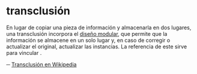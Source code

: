 # transclusión
En lugar de copiar una pieza de información y almacenarla en dos lugares, una transclusión incorpora el [diseño modular](https://es.wikipedia.org/wiki/Dise%C3%B1o_modular "Diseño modular"), que permite que la información se almacene en un solo lugar y, en caso de corregir o actualizar el original, actualizar las instancias. La referencia de este sirve para vincular .

─ [Transclusión en Wikipedia](https://es.wikipedia.org/wiki/Transclusi%C3%B3n)
